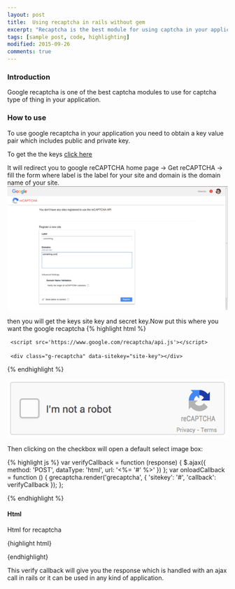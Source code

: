 ```yaml
---
layout: post
title:  Using recaptcha in rails without gem
excerpt: "Recaptcha is the best module for using captcha in your application"
tags: [sample post, code, highlighting]
modified: 2015-09-26
comments: true
---
```



### Introduction

Google recaptcha is one of the best captcha modules to use for captcha type of thing in your application.

### How to use

To use google recaptcha in your application you need to obtain a key value pair which includes public and private key.

To get the the keys [click here](https://www.google.com/recaptcha/intro/index.html)

It will redirect you to google reCAPTCHA home page -> Get reCAPTCHA -> fill the form where label is the label for your site and domain is the domain name of your site.
![recaptcha form](/images/google_recaptcha.png)

then you will get the keys site key and secret key.Now put this where you want the google recaptcha
{% highlight html %}

     <script src='https://www.google.com/recaptcha/api.js'></script>

     <div class="g-recaptcha" data-sitekey="site-key"></div>

{% endhighlight %}

![recaptcha button](/images/hero-recaptcha-demo.gif)

Then clicking on the checkbox will open a default select image box:

{% highlight js %}
        var verifyCallback = function (response) {
            $.ajax({
                method: 'POST',
                dataType: 'html',
                url: '<%= '#' %>'
     })
    };
        var onloadCallback = function () {
            grecaptcha.render('grecaptcha', {
                'sitekey': '#',
                'callback': verifyCallback
     });
    };

{% endhighlight %}

#### Html

Html for recaptcha

{highlight html}

<script src="https://www.google.com/recaptcha/api.js?onload=onloadCallback&render=explicit" async defer>
</script>
<div id="grecaptcha", class="grecaptcha pull-right"></div>

{endhighlight}

This verify callback will give you the response which is handled with an ajax call in rails or it can be used in any kind of application.
